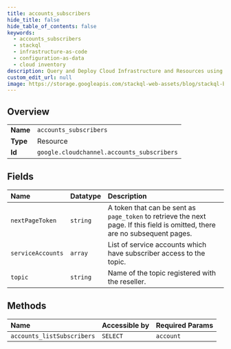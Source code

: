 ```yaml
---
title: accounts_subscribers
hide_title: false
hide_table_of_contents: false
keywords:
  - accounts_subscribers
  - stackql
  - infrastructure-as-code
  - configuration-as-data
  - cloud inventory
description: Query and Deploy Cloud Infrastructure and Resources using SQL
custom_edit_url: null
image: https://storage.googleapis.com/stackql-web-assets/blog/stackql-blog-post-featured-image.png
---
```

  
    

## Overview
<table><tbody>
<tr><td><b>Name</b></td><td><code>accounts_subscribers</code></td></tr>
<tr><td><b>Type</b></td><td>Resource</td></tr>
<tr><td><b>Id</b></td><td><code>google.cloudchannel.accounts_subscribers</code></td></tr>
</tbody></table>

## Fields
| Name | Datatype | Description |
|:-----|:---------|:------------|
| `nextPageToken` | `string` | A token that can be sent as `page_token` to retrieve the next page. If this field is omitted, there are no subsequent pages. |
| `serviceAccounts` | `array` | List of service accounts which have subscriber access to the topic. |
| `topic` | `string` | Name of the topic registered with the reseller. |
## Methods
| Name | Accessible by | Required Params |
|:-----|:--------------|:----------------|
| `accounts_listSubscribers` | `SELECT` | `account` |
